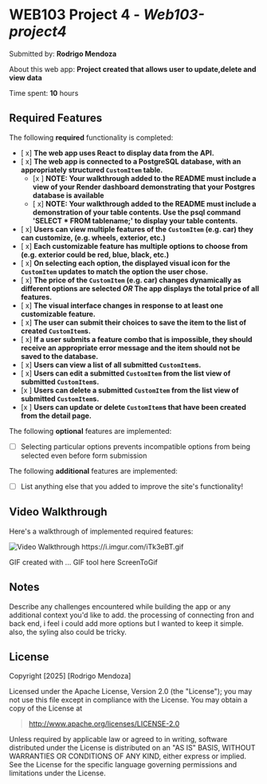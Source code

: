 # WEB103 Project 4 - *Web103-project4*

Submitted by: **Rodrigo Mendoza**

About this web app: **Project created that allows user to update,delete and view data**

Time spent: **10** hours

## Required Features

The following **required** functionality is completed:

<!-- Make sure to check off completed functionality below -->
- [ x] **The web app uses React to display data from the API.**
- [ x] **The web app is connected to a PostgreSQL database, with an appropriately structured `CustomItem` table.**
  - [x ]  **NOTE: Your walkthrough added to the README must include a view of your Render dashboard demonstrating that your Postgres database is available**
  - [ x]  **NOTE: Your walkthrough added to the README must include a demonstration of your table contents. Use the psql command 'SELECT * FROM tablename;' to display your table contents.**
- [ x] **Users can view **multiple** features of the `CustomItem` (e.g. car) they can customize, (e.g. wheels, exterior, etc.)**
- [ x] **Each customizable feature has multiple options to choose from (e.g. exterior could be red, blue, black, etc.)**
- [ x] **On selecting each option, the displayed visual icon for the `CustomItem` updates to match the option the user chose.**
- [ x] **The price of the `CustomItem` (e.g. car) changes dynamically as different options are selected *OR* The app displays the total price of all features.**
- [ x] **The visual interface changes in response to at least one customizable feature.**
- [ x] **The user can submit their choices to save the item to the list of created `CustomItem`s.**
- [ x] **If a user submits a feature combo that is impossible, they should receive an appropriate error message and the item should not be saved to the database.**
- [ x] **Users can view a list of all submitted `CustomItem`s.**
- [ x] **Users can edit a submitted `CustomItem` from the list view of submitted `CustomItem`s.**
- [x ] **Users can delete a submitted `CustomItem` from the list view of submitted `CustomItem`s.**
- [x ] **Users can update or delete `CustomItem`s that have been created from the detail page.**


The following **optional** features are implemented:

- [ ] Selecting particular options prevents incompatible options from being selected even before form submission

The following **additional** features are implemented:

- [ ] List anything else that you added to improve the site's functionality!

## Video Walkthrough

Here's a walkthrough of implemented required features:

<img src='https://i.imgur.com/iTk3eBT.gif' title='Video Walkthrough' width='' alt='Video Walkthrough' />
https://i.imgur.com/iTk3eBT.gif


<!-- Replace this with whatever GIF tool you used! -->
GIF created with ...  GIF tool here
ScreenToGif
<!-- Recommended tools:
[Kap](https://getkap.co/) for macOS
[ScreenToGif](https://www.screentogif.com/) for Windows
[peek](https://github.com/phw/peek) for Linux. -->

## Notes

Describe any challenges encountered while building the app or any additional context you'd like to add.
the processing of connecting fron and back end, i feel i could add more options but I wanted to keep it simple. also, the syling also could be tricky. 

## License

Copyright [2025] [Rodrigo Mendoza]

Licensed under the Apache License, Version 2.0 (the "License"); you may not use this file except in compliance with the License. You may obtain a copy of the License at

> http://www.apache.org/licenses/LICENSE-2.0

Unless required by applicable law or agreed to in writing, software distributed under the License is distributed on an "AS IS" BASIS, WITHOUT WARRANTIES OR CONDITIONS OF ANY KIND, either express or implied. See the License for the specific language governing permissions and limitations under the License.
